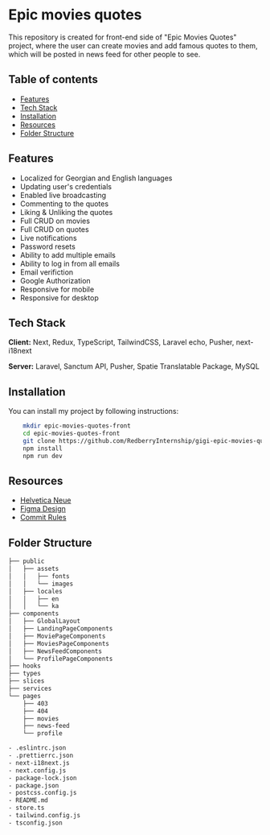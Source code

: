 
# Epic movies quotes
This repository is created for front-end side of "Epic Movies Quotes" project, where the user can create movies and add famous quotes to them, which will be posted in news feed for other people to see. 


## Table of contents
* [Features](#features)
* [Tech Stack](#tech-stack)
* [Installation](#installation)
* [Resources](#resources)
* [Folder Structure](#folder-structure)

## Features
- Localized for Georgian and English languages
- Updating user's credentials
- Enabled live broadcasting
- Commenting to the quotes
- Liking & Unliking the quotes
- Full CRUD on movies
- Full CRUD on quotes
- Live notifications
- Password resets
- Ability to add multiple emails
- Ability to log in from all emails
- Email verifiction
- Google Authorization
- Responsive for mobile
- Responsive for desktop

## Tech Stack
**Client:** Next, Redux, TypeScript, TailwindCSS, Laravel echo, Pusher, next-i18next

**Server:** Laravel, Sanctum API, Pusher, Spatie Translatable Package, MySQL


## Installation
You can install my project by following instructions:

```bash
    mkdir epic-movies-quotes-front
    cd epic-movies-quotes-front
    git clone https://github.com/RedberryInternship/gigi-epic-movies-quotes-front.git
    npm install
    npm run dev
```


    
## Resources
- [Helvetica Neue](https://freefontsfamily.com/helvetica-neue-font-free/)
- [Figma Design](https://www.figma.com/file/5uMXCg3itJwpzh9cVIK3hA/Movie-Quotes-Bootcamp-assignment?node-id=0%3A1)
- [Commit Rules](https://redberry.gitbook.io/resources/kodisa-da-proektis-shepasebis-kriteriumebi/proektisa-da-kodis-khariskhis-zogadi-kriteriumebi)

## Folder Structure
```bash
├── public
│   ├── assets
│   │   ├── fonts
│   │   └── images
│   ├── locales
│   │   ├── en
│   │   └── ka
├── components
│   ├── GlobalLayout
│   ├── LandingPageComponents
│   ├── MoviePageComponents
│   ├── MoviesPageComponents
│   ├── NewsFeedComponents
│   └── ProfilePageComponents
├── hooks
├── types
├── slices
├── services
└── pages
    ├── 403
    ├── 404
    ├── movies
    ├── news-feed
    └── profile

- .eslintrc.json
- .prettierrc.json
- next-i18next.js
- next.config.js
- package-lock.json
- package.json
- postcss.config.js
- README.md
- store.ts
- tailwind.config.js
- tsconfig.json
```

